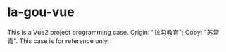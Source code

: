 # la-gou-vue
This is a Vue2 project programming case. Origin: "拉勾教育"; Copy: "苏常青". This case is for reference only.
